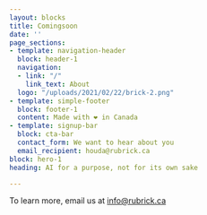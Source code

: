 ```yaml
---
layout: blocks
title: Comingsoon
date: ''
page_sections:
- template: navigation-header
  block: header-1
  navigation:
  - link: "/"
    link_text: About
  logo: "/uploads/2021/02/22/brick-2.png"
- template: simple-footer
  block: footer-1
  content: Made with ❤︎ in Canada
- template: signup-bar
  block: cta-bar
  contact_form: We want to hear about you
  email_recipient: houda@rubrick.ca
block: hero-1
heading: AI for a purpose, not for its own sake

---
```

To learn more, email us at info@rubrick.ca